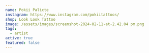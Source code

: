 ```yaml
---
name: Pokii Palicte
instagram: https://www.instagram.com/pokiitattoos/
shop: Look Look Tattoo
image: /assets/images/screenshot-2024-02-11-at-2.42.04 pm.png
tags:
  - artist
active: true
featured: false
---
```

